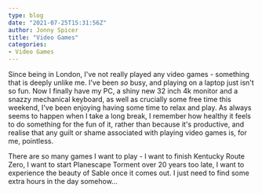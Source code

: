 ```yaml
---
type: blog
date: "2021-07-25T15:31:56Z"
author: Jonny Spicer
title: "Video Games"
categories:
- Video Games
---
```

Since being in London, I've not really played any video games - something that is deeply unlike me. I've been *so* busy, and playing on a laptop just isn't so fun. Now I finally have my PC, a shiny new 32 inch 4k monitor and a snazzy mechanical keyboard, as well as
crucially some free time this weekend, I've been enjoying having some time to relax and play. As always seems to happen when I take a long break, I remember how healthy it feels to do something for the fun of it, rather than because it's productive, and realise that any
guilt or shame associated with playing video games is, for me, pointless.

There are so many games I want to play - I want to finish Kentucky Route Zero, I want to start Planescape Torment over 20 years too late, I want to experience the beauty of Sable once it comes out. I just need to find some extra hours in the day somehow...
